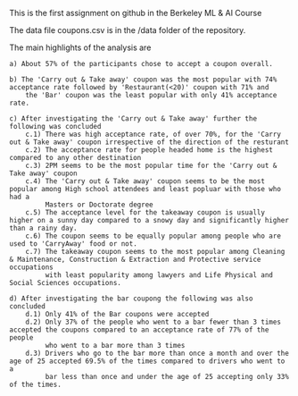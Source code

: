 This is the first assignment on github in the Berkeley ML & AI Course

The data file coupons.csv is in the /data folder of the repository.

The main highlights of the analysis are

    a) About 57% of the participants chose to accept a coupon overall.
    
    b) The 'Carry out & Take away' coupon was the most popular with 74% acceptance rate followed by 'Restaurant(<20)' coupon with 71% and 
        the 'Bar' coupon was the least popular with only 41% acceptance rate.
        
    c) After investigating the 'Carry out & Take away' further the following was concluded
        c.1) There was high acceptance rate, of over 70%, for the 'Carry out & Take away' coupon irrespective of the direction of the resturant
        c.2) The acceptance rate for people headed home is the highest compared to any other destination
        c.3) 2PM seems to be the most popular time for the 'Carry out & Take away' coupon
        c.4) The 'Carry out & Take away' coupon seems to be the most popular among High school attendees and least popluar with those who had a 
             Masters or Doctorate degree
        c.5) The acceptance level for the takeaway coupon is usually higher on a sunny day compared to a snowy day and significantly higher than a rainy day.
        c.6) The coupon seems to be equally popular among people who are used to 'CarryAway' food or not.
        c.7) The takeaway coupon seems to the most popular among Cleaning & Maintenance, Construction & Extraction and Protective service occupations 
             with least popularity among lawyers and Life Physical and Social Sciences occupations.
     
    d) After investigating the bar coupong the following was also concluded
        d.1) Only 41% of the Bar coupons were accepted
        d.2) Only 37% of the people who went to a bar fewer than 3 times accepted the coupons compared to an acceptance rate of 77% of the people 
             who went to a bar more than 3 times
        d.3) Drivers who go to the bar more than once a month and over the age of 25 accepted 69.5% of the times compared to drivers who went to a 
             bar less than once and under the age of 25 accepting only 33% of the times.